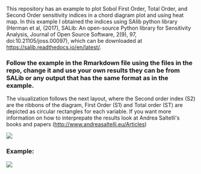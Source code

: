 This repository has an example to plot Sobol First Order, Total Order, and Second Order sensitivity indices in a chord diagram plot and using heat map. In this example I obtained the indices using SAlib python library (Herman et al, (2017), SALib: An open-source Python library for Sensitivity Analysis, Journal of Open Source Software, 2(9), 97, doi:10.21105/joss.00097), which can be downloaded at https://salib.readthedocs.io/en/latest/. 

### Follow the example in the Rmarkdown file using the files in the repo, change it and use your own results they can be from SALib or any output that has the same format as in the example.

The visualization follows the next layout, where the Second order index (S2) are the ribbons of the diagram, First Order (S1) and Total order (ST) are depicted as circular rectangles for each variable. If you want more information on how to interprepate the results look at Andrea Saltelli's books and papers (http://www.andreasaltelli.eu/Articles)

![](https://github.com/joserdgz8/Global_sensitivity_analysis_visualization/blob/main/chord_diagram_legend.png)

### Example: 

![](https://github.com/joserdgz8/Global_sensitivity_analysis_visualization/blob/main/EXAMPLE.png)

